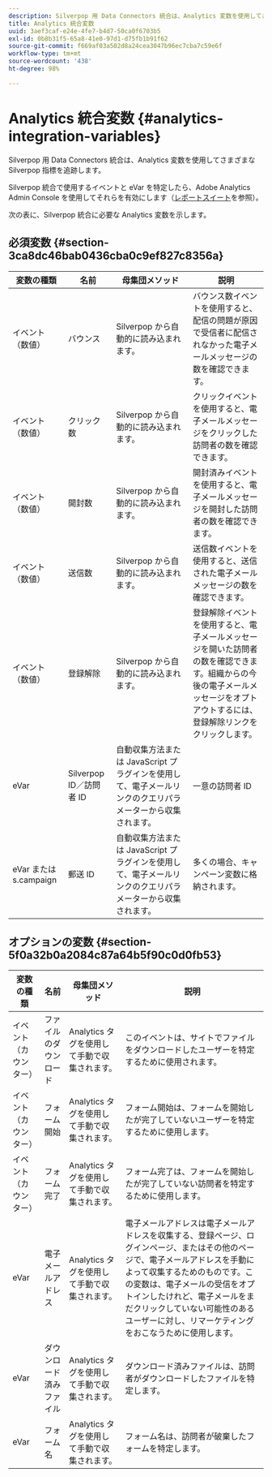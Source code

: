 ```yaml
---
description: Silverpop 用 Data Connectors 統合は、Analytics 変数を使用してさまざまな Silverpop 指標を追跡します。
title: Analytics 統合変数
uuid: 3aef3caf-e24e-4fe7-b4d7-50ca0f6703b5
exl-id: 0b8b31f5-65a8-41e0-97d1-d75fb1b91f62
source-git-commit: f669af03a502d8a24cea3047b96ec7cba7c59e6f
workflow-type: tm+mt
source-wordcount: '438'
ht-degree: 98%

---
```


# Analytics 統合変数 {#analytics-integration-variables}

Silverpop 用 Data Connectors 統合は、Analytics 変数を使用してさまざまな Silverpop 指標を追跡します。

Silverpop 統合で使用するイベントと eVar を特定したら、Adobe Analytics Admin Console を使用してそれらを有効にします（[レポートスイート](https://experienceleague.adobe.com/docs/analytics/admin/manage-report-suites/report-suites-admin.html)を参照）。

次の表に、Silverpop 統合に必要な Analytics 変数を示します。

## 必須変数 {#section-3ca8dc46bab0436cba0c9ef827c8356a}

| 変数の種類 | 名前 | 母集団メソッド | 説明 |
|---|---|---|---|
| イベント（数値） | バウンス | Silverpop から自動的に読み込まれます。 | バウンス数イベントを使用すると、配信の問題が原因で受信者に配信されなかった電子メールメッセージの数を確認できます。 |
| イベント（数値） | クリック数 | Silverpop から自動的に読み込まれます。 | クリックイベントを使用すると、電子メールメッセージをクリックした訪問者の数を確認できます。 |
| イベント（数値） | 開封数 | Silverpop から自動的に読み込まれます。 | 開封済みイベントを使用すると、電子メールメッセージを開封した訪問者の数を確認できます。 |
| イベント（数値） | 送信数 | Silverpop から自動的に読み込まれます。 | 送信数イベントを使用すると、送信された電子メールメッセージの数を確認できます。 |
| イベント（数値） | 登録解除 | Silverpop から自動的に読み込まれます。 | 登録解除イベントを使用すると、電子メールメッセージを開いた訪問者の数を確認できます。組織からの今後の電子メールメッセージをオプトアウトするには、登録解除リンクをクリックします。 |
| eVar | Silverpop ID／訪問者 ID | 自動収集方法または JavaScript プラグインを使用して、電子メールリンクのクエリパラメーターから収集されます。 | 一意の訪問者 ID |
| eVar または s.campaign | 郵送 ID | 自動収集方法または JavaScript プラグインを使用して、電子メールリンクのクエリパラメーターから収集されます。 | 多くの場合、キャンペーン変数に格納されます。 |

## オプションの変数 {#section-5f0a32b0a2084c87a64b5f90c0d0fb53}

| 変数の種類 | 名前 | 母集団メソッド | 説明 |
|---|---|---|---|
| イベント（カウンター） | ファイルのダウンロード | Analytics タグを使用して手動で収集されます。 | このイベントは、サイトでファイルをダウンロードしたユーザーを特定するために使用されます。 |
| イベント（カウンター） | フォーム開始 | Analytics タグを使用して手動で収集されます。 | フォーム開始は、フォームを開始したが完了していないユーザーを特定するために使用します。 |
| イベント（カウンター） | フォーム完了 | Analytics タグを使用して手動で収集されます。 | フォーム完了は、フォームを開始したが完了していない訪問者を特定するために使用します。 |
| eVar | 電子メールアドレス | Analytics タグを使用して手動で収集されます。 | 電子メールアドレスは電子メールアドレスを収集する、登録ページ、ログインページ、またはその他のページで、電子メールアドレスを手動によって収集するためのものです。この変数は、電子メールの受信をオプトインしたけれど、電子メールをまだクリックしていない可能性のあるユーザーに対し、リマーケティングをおこなうために使用します。 |
| eVar | ダウンロード済みファイル | Analytics タグを使用して手動で収集されます。 | ダウンロード済みファイルは、訪問者がダウンロードしたファイルを特定します。 |
| eVar | フォーム名 | Analytics タグを使用して手動で収集されます。 | フォーム名は、訪問者が破棄したフォームを特定します。 |
